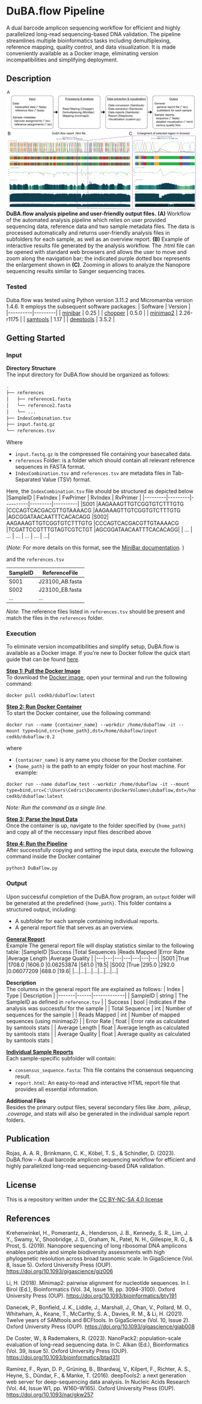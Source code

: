 # DuBA.flow Pipeline
A dual barcode amplicon sequencing workflow for efficient and highly parallelized long-read sequencing-based DNA validation. The pipeline streamlines multiple bioinformatics tasks including demultiplexing, reference mapping, quality control, and data visualization. It is made conveniently available as a Docker image, eliminating version incompatibilities and simplifying deployment. 


## Description
![Duba.flow Pipeline](overview.png)
**DuBA.flow analysis pipeline and user-friendly output files.** **(A)** Workflow of the automated analysis pipeline which relies on user provided sequencing data, reference data and two sample metadata files. The data is processed automatically and returns user-friendly analysis files in subfolders for each sample, as well as an overview report. **(B)** Example of interactive results file generated by the analysis workflow. The .html file can be opened with standard web browsers and allows the user to move and zoom along the navigation bar; the indicated purple dotted box represents the enlargement shown in **(C)**. Zooming in allows to analyze the Nanopore sequencing results similar to Sanger sequencing traces.


### Tested
Duba.flow was tested using Python version 3.11.2 and Micromamba version 1.4.6.  It employs the subsequent software packages:
| Software | Version |
|----------|---------|
| [minibar](https://github.com/calacademy-research/minibar) | 0.25 |
| [chopper](https://github.com/wdecoster/chopper)  | 0.5.0 | 
| [minimap2](https://github.com/lh3/minimap2) | 2.26-r1175 |
| [samtools](https://github.com/samtools/samtools) | 1.17 |
| [deeptools](https://github.com/deeptools/deepTools) | 3.5.2 |

## Getting Started
### Input
**Directory Structure**    
The input directory for DuBA.flow should be organized as follows:
``` bash
.
├── references
│   ├── reference1.fasta
│   └── reference2.fasta
│   └── ...
├── IndexCombination.tsv
├── input.fastq.gz
└── references.tsv
```

Where
- `input.fastq.gz` is the compressed file containing your basecalled data.
- `references` Folder: is a folder which should contain all relevant reference sequences in FASTA format.
- `IndexCombination.tsv` and `references.tsv` are metadata files in Tab-Separated Value (TSV) format.
  

Here, the `IndexCombination.tsv` file should be structured as depicted below
|SampleID |	FwIndex | FwPrimer | RvIndex | RvPrimer |
|---------|---------|----------|---------|----------|
|S001	|AAGAAAGTTGTCGGTGTCTTTGTG	|CCCAGTCACGACGTTGTAAAACG	|AAGAAAGTTGTCGGTGTCTTTGTG	|AGCGGATAACAATTTCACACAGG
|S002|	AAGAAAGTTGTCGGTGTCTTTGTG	|CCCAGTCACGACGTTGTAAAACG	|TCGATTCCGTTTGTAGTCGTCTGT	|AGCGGATAACAATTTCACACAGG|
| ... | ... | ... | ... | ... | ...|  

(*Note*: For more details on this format, see the [MiniBar documentation](https://github.com/calacademy-research/minibar). )

and the `references.tsv`  

|SampleID | ReferenceFile|
|----------|-------------|
|S001	|J23100_AB.fasta|
|S002	|J23100_EB.fasta|
| ...   |       ...     |

*Note*: The reference files listed in `references.tsv` should be present and match the files in the `references` folder.

### Execution
To eliminate version incompatibilities and simplify setup, DuBA.flow is available as a Docker image. If you're new to Docker follow the quick start guide that can be found [here](https://docs.docker.com/desktop/get-started/).

<ins>**Step 1: Pull the Docker Image**</ins>   
To download the [Docker image](https://hub.docker.com/r/cedkb/dubaflow), open your terminal and run the following command:
```
docker pull cedkb/dubaflow:latest
```

<ins>**Step 2: Run Docker Container**</ins>    
To start the Docker container, use the following command:
```
docker run --name {container_name} --workdir /home/dubaflow -it --mount type=bind,src={home_path},dst=/home/dubaflow/input cedkb/dubaflow:0.2
```
where
- `{container_name}` is any name you choose for the Docker container.
- `{home_path}` is the path to an empty folder on your host machine.
For example:
``` 
docker run --name dubaflow_test --workdir /home/dubaflow -it --mount type=bind,src=C:\Users\Cedric\Documents\DockerVolumes\dubaflow,dst=/home/dubaflow/input cedkb/dubaflow:latest
```
*Note: Run the command as a single line.*

<ins>**Step 3: Parse the Input Data**</ins>    
Once the container is up, navigate to the folder specified by `{home_path}` and copy all of the neccessary input files described above

<ins>**Step 4: Run the Pipeline**</ins>    
After successfully copying and setting the input data, execute the following command inside the Docker container
```
python3 DuBaFlow.py
```

### Output
Upon successful completion of the DuBA.flow program, an `output` folder will be generated at the predefined `{home_path}`. This folder contains a structured output, including:
- A subfolder for each sample containing individual reports.
- A general report file that serves as an overview.


<ins>**General Report**</ins>   
Example
The general report file will display statistics similar to the following table:
|SampleID	|Success	|Total Sequences	|Reads Mapped	|Error Rate	|Average Length	|Average Quality |
|---|---|---|---|---|---|---|
|S001	|True	|1708.0	|1606.0	|0.06253874	|581.0	|19.5|
|S002	|True	|295.0	|292.0	|0.06077209	|688.0	|19.6|
|...|...|...|...|...|...|...|

**Description**    
The columns in the general report file are explained as follows:
| Index | Type | Description |
|-------|------|-------------|
| SampleID | string | The SampleID as defined in `reference.tsv` |
| Success | bool | 	Indicates if the analysis was successful for the sample |
| Total Sequence | int | Number of sequences for the sample |
| Reads Mapped | int | Number of mapped sequences (using minimap2) |
| Error Rate | float | Error rate as calculated by samtools stats |
| Average Length | float | Average length as calculated by samtools stats |
| Average Quality | float | Average quality as calculated by samtools stats |


<ins>**Individual Sample Reports**</ins>   
Each sample-specific subfolder will contain:
- `consensus_sequence.fasta`: This file contains the consensus sequencing result.
- `report.html`: An easy-to-read and interactive HTML report file that provides all essential information.  
  
**Additional Files**  
Besides the primary output files, several secondary files like *.bam*, *.pileup*, *.coverage*, and stats will also be generated in the individual sample report folders.



## Publication
Rojas, A. A. R., Brinkmann, C. K., Köbel, T. S., & Schindler, D. (2023). DuBA.flow – A dual barcode amplicon sequencing workflow for efficient and highly parallelized long-read sequencing-based DNA validation.

## License
This is a repository written under the [CC BY-NC-SA 4.0 license](https://creativecommons.org/licenses/by-nc-sa/4.0/)

## References
Krehenwinkel, H., Pomerantz, A., Henderson, J. B., Kennedy, S. R., Lim, J. Y., Swamy, V., Shoobridge, J. D., Graham, N., Patel, N. H., Gillespie, R. G., & Prost, S. (2019). Nanopore sequencing of long ribosomal DNA amplicons enables portable and simple biodiversity assessments with high phylogenetic resolution across broad taxonomic scale. In GigaScience (Vol. 8, Issue 5). Oxford University Press (OUP). https://doi.org/10.1093/gigascience/giz006

Li, H. (2018). Minimap2: pairwise alignment for nucleotide sequences. In I. Birol (Ed.), Bioinformatics (Vol. 34, Issue 18, pp. 3094–3100). Oxford University Press (OUP). https://doi.org/10.1093/bioinformatics/bty191

Danecek, P., Bonfield, J. K., Liddle, J., Marshall, J., Ohan, V., Pollard, M. O., Whitwham, A., Keane, T., McCarthy, S. A., Davies, R. M., & Li, H. (2021). Twelve years of SAMtools and BCFtools. In GigaScience (Vol. 10, Issue 2). Oxford University Press (OUP). https://doi.org/10.1093/gigascience/giab008

De Coster, W., & Rademakers, R. (2023). NanoPack2: population-scale evaluation of long-read sequencing data. In C. Alkan (Ed.), Bioinformatics (Vol. 39, Issue 5). Oxford University Press (OUP). https://doi.org/10.1093/bioinformatics/btad311

Ramírez, F., Ryan, D. P., Grüning, B., Bhardwaj, V., Kilpert, F., Richter, A. S., Heyne, S., Dündar, F., & Manke, T. (2016). deepTools2: a next generation web server for deep-sequencing data analysis. In Nucleic Acids Research (Vol. 44, Issue W1, pp. W160–W165). Oxford University Press (OUP). https://doi.org/10.1093/nar/gkw257

